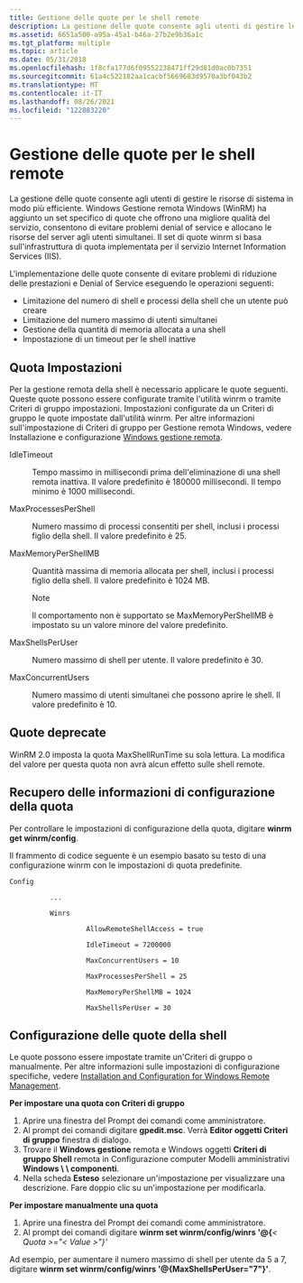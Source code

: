 ```yaml
---
title: Gestione delle quote per le shell remote
description: La gestione delle quote consente agli utenti di gestire le risorse di sistema in modo più efficiente.
ms.assetid: 6651a500-a95a-45a1-b46a-27b2e9b36a1c
ms.tgt_platform: multiple
ms.topic: article
ms.date: 05/31/2018
ms.openlocfilehash: 1f8cfa177d6f09552238471ff29d81d0ac0b7351
ms.sourcegitcommit: 61a4c522182aa1cacbf5669683d9570a3bf043b2
ms.translationtype: MT
ms.contentlocale: it-IT
ms.lasthandoff: 08/26/2021
ms.locfileid: "122883220"
---
```

# <a name="quota-management-for-remote-shells"></a>Gestione delle quote per le shell remote

La gestione delle quote consente agli utenti di gestire le risorse di sistema in modo più efficiente. Windows Gestione remota Windows (WinRM) ha aggiunto un set specifico di quote che offrono una migliore qualità del servizio, consentono di evitare problemi denial of service e allocano le risorse del server agli utenti simultanei. Il set di quote winrm si basa sull'infrastruttura di quota implementata per il servizio Internet Information Services (IIS).

L'implementazione delle quote consente di evitare problemi di riduzione delle prestazioni e Denial of Service eseguendo le operazioni seguenti:

-   Limitazione del numero di shell e processi della shell che un utente può creare
-   Limitazione del numero massimo di utenti simultanei
-   Gestione della quantità di memoria allocata a una shell
-   Impostazione di un timeout per le shell inattive

## <a name="quota-settings"></a>Quota Impostazioni

Per la gestione remota della shell è necessario applicare le quote seguenti. Queste quote possono essere configurate tramite l'utilità winrm o tramite Criteri di gruppo impostazioni. Impostazioni configurate da un Criteri di gruppo le quote impostate dall'utilità winrm. Per altre informazioni sull'impostazione di Criteri di gruppo per Gestione remota Windows, vedere Installazione e configurazione [Windows gestione remota](installation-and-configuration-for-windows-remote-management.md).

<dl> <dt>

<span id="IdleTimeout"></span><span id="idletimeout"></span><span id="IDLETIMEOUT"></span>IdleTimeout
</dt> <dd>

Tempo massimo in millisecondi prima dell'eliminazione di una shell remota inattiva. Il valore predefinito è 180000 millisecondi. Il tempo minimo è 1000 millisecondi.

</dd> <dt>

<span id="MaxProcessesPerShell"></span><span id="maxprocessespershell"></span><span id="MAXPROCESSESPERSHELL"></span>MaxProcessesPerShell
</dt> <dd>

Numero massimo di processi consentiti per shell, inclusi i processi figlio della shell. Il valore predefinito è 25.

</dd> <dt>

<span id="MaxMemoryPerShellMB"></span><span id="maxmemorypershellmb"></span><span id="MAXMEMORYPERSHELLMB"></span>MaxMemoryPerShellMB
</dt> <dd>

Quantità massima di memoria allocata per shell, inclusi i processi figlio della shell. Il valore predefinito è 1024 MB.

> [!Note]  
> Il comportamento non è supportato se MaxMemoryPerShellMB è impostato su un valore minore del valore predefinito.

 

</dd> <dt>

<span id="MaxShellsPerUser"></span><span id="maxshellsperuser"></span><span id="MAXSHELLSPERUSER"></span>MaxShellsPerUser
</dt> <dd>

Numero massimo di shell per utente. Il valore predefinito è 30.

</dd> <dt>

<span id="MaxConcurrentUsers"></span><span id="maxconcurrentusers"></span><span id="MAXCONCURRENTUSERS"></span>MaxConcurrentUsers
</dt> <dd>

Numero massimo di utenti simultanei che possono aprire le shell. Il valore predefinito è 10.

</dd> </dl>

## <a name="deprecated-quotas"></a>Quote deprecate

WinRM 2.0 imposta la quota MaxShellRunTime su sola lettura. La modifica del valore per questa quota non avrà alcun effetto sulle shell remote.

## <a name="retrieving-quota-configuration-information"></a>Recupero delle informazioni di configurazione della quota

Per controllare le impostazioni di configurazione della quota, digitare **winrm get winrm/config**.

Il frammento di codice seguente è un esempio basato su testo di una configurazione winrm con le impostazioni di quota predefinite.

``` syntax
Config

          ...         

          Winrs

                   AllowRemoteShellAccess = true

                   IdleTimeout = 7200000

                   MaxConcurrentUsers = 10

                   MaxProcessesPerShell = 25

                   MaxMemoryPerShellMB = 1024

                   MaxShellsPerUser = 30
```

## <a name="configuring-shell-quotas"></a>Configurazione delle quote della shell

Le quote possono essere impostate tramite un'Criteri di gruppo o manualmente. Per altre informazioni sulle impostazioni di configurazione specifiche, vedere [Installation and Configuration for Windows Remote Management](installation-and-configuration-for-windows-remote-management.md).

**Per impostare una quota con Criteri di gruppo**

1.  Aprire una finestra del Prompt dei comandi come amministratore.
2.  Al prompt dei comandi digitare **gpedit.msc**. Verrà **Editor oggetti Criteri di gruppo** finestra di dialogo.
3.  Trovare il **Windows gestione** remota e Windows oggetti **Criteri di gruppo Shell** remota in Configurazione computer Modelli amministrativi **Windows \\ \\ componenti**.
4.  Nella scheda **Esteso** selezionare un'impostazione per visualizzare una descrizione. Fare doppio clic su un'impostazione per modificarla.

**Per impostare manualmente una quota**

1.  Aprire una finestra del Prompt dei comandi come amministratore.
2.  Al prompt dei comandi digitare **winrm set winrm/config/winrs '@{**_&lt; Quota &gt;_*_="_*_&lt; Value &gt;_*_"}'_*

Ad esempio, per aumentare il numero massimo di shell per utente da 5 a 7, digitare **winrm set winrm/config/winrs '@{MaxShellsPerUser="7"}'**.

 

 




